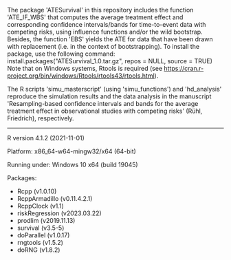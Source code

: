 The package 'ATESurvival' in this repository includes the function 'ATE_IF_WBS' that computes the average treatment effect and corresponding confidence intervals/bands for time-to-event data with competing risks, using influence functions and/or the wild bootstrap. Besides, the function 'EBS' yields the ATE for data that have been drawn with replacement (i.e. in the context of bootstrapping).
To install the package, use the following command:
  install.packages("ATESurvival_1.0.tar.gz", repos = NULL, source = TRUE) 
Note that on Windows systems, Rtools is required (see https://cran.r-project.org/bin/windows/Rtools/rtools43/rtools.html).

The R scripts 'simu_masterscript' (using 'simu_functions') and 'hd_analysis' reproduce the simulation results and the data analysis in the manuscript 'Resampling-based confidence intervals and bands for the average treatment effect in observational studies with competing risks' (Rühl, Friedrich), respectively.

---

R version 4.1.2 (2021-11-01)

Platform: x86_64-w64-mingw32/x64 (64-bit)

Running under: Windows 10 x64 (build 19045)

Packages:
- Rcpp (v1.0.10)
- RcppArmadillo (v0.11.4.2.1)
- RcppClock (v1.1)
- riskRegression (v2023.03.22)
- prodlim (v2019.11.13)
- survival (v3.5-5)
- doParallel (v1.0.17)
- rngtools (v1.5.2)
- doRNG (v1.8.2)
